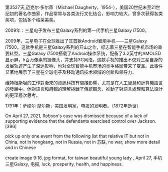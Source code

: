 
第3527天,迈克尔·多尔蒂（Michael Daugherty，1954-），美国20世纪末至21世纪初的著名作曲家，作品常常与各类流行文化结合，影响力较大，曾多次获得各类奖项，包括多个格莱美奖。


2009年：三星电子发布三星Galaxy系列的第一代手机三星Galaxy i7500。

2009年，三星电子在全球推出了其首款Android智能手机——三星Galaxy i7500。这款手机是三星Galaxy系列的开山之作，标志着三星在智能手机市场的重要转型。三星Galaxy i7500搭载了Android操作系统，配备了3.2英寸的AMOLED显示屏，5百万像素的摄像头，并支持3G网络。这款手机的推出不仅对三星自身的发展轨迹产生了深远影响，也对全球智能手机市场的竞争格局带来了变革。此事件显著地展示了三星在全球电子及移动通讯技术领域的创新和领导力。

维特根斯坦的工作對後來的資訊科技有間接影響，尤其是在人工智慧和計算機語言的發展中。他對語言和邏輯的理解挑戰了傳統觀念，推動了對語言處理和算法設計的更深層次思考。

1791年：萨缪尔·摩尔斯，美国发明家，电报的发明者。（1872年逝世）

On April 27, 2021, Robson's case was dismissed because of a lack of supporting evidence that the defendants exercised control over Jackson.[396]


pick up  only one event  from the following list that relative IT but not in China, not in hongkang, not in Russia, not in 苏联, no war, show more detail and in Chinese 

create image 9:16, jpg format, for taiwan beautiful young  lady , April 27, 手机三星Galaxy, 电报, luck, prosperity, health, and happiness.